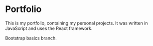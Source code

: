 # Portfolio

This is my portfolio, containing my personal projects. It was written in JavaScript and uses the React framework.

Bootstrap basics branch.
